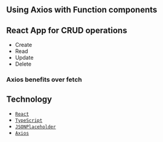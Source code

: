 ## Using Axios with Function components

## React App for CRUD operations
- Create 
- Read
- Update
- Delete

### Axios benefits over fetch

## Technology
- [`React`](https://reactjs.org/)
- [`TypeScript`](https://www.typescriptlang.org/)
- [`JSONPlaceholder`](http://jsonplaceholder.typicode.com/)
- [`Axios`](https://www.npmjs.com/package/axios)